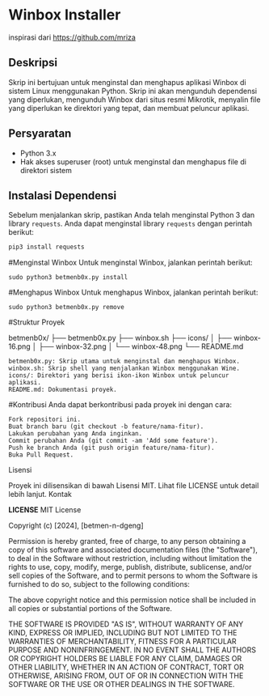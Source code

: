 # Winbox Installer
inspirasi dari https://github.com/mriza

## Deskripsi

Skrip ini bertujuan untuk menginstal dan menghapus aplikasi Winbox di sistem Linux menggunakan Python. Skrip ini akan mengunduh dependensi yang diperlukan, mengunduh Winbox dari situs resmi Mikrotik, menyalin file yang diperlukan ke direktori yang tepat, dan membuat peluncur aplikasi.

## Persyaratan
- Python 3.x
- Hak akses superuser (root) untuk menginstal dan menghapus file di direktori sistem

## Instalasi Dependensi
Sebelum menjalankan skrip, pastikan Anda telah menginstal Python 3 dan library `requests`. Anda dapat menginstal library `requests` dengan perintah berikut:

```bash
pip3 install requests
```


#Menginstal Winbox
Untuk menginstal Winbox, jalankan perintah berikut:
```
sudo python3 betmenb0x.py install
```
#Menghapus Winbox
Untuk menghapus Winbox, jalankan perintah berikut:
```
sudo python3 betmenb0x.py remove
```

#Struktur Proyek

betmenb0x/
├── betmenb0x.py
├── winbox.sh
├── icons/
│   ├── winbox-16.png
│   ├── winbox-32.png
│   └── winbox-48.png
└── README.md

    betmenb0x.py: Skrip utama untuk menginstal dan menghapus Winbox.
    winbox.sh: Skrip shell yang menjalankan Winbox menggunakan Wine.
    icons/: Direktori yang berisi ikon-ikon Winbox untuk peluncur aplikasi.
    README.md: Dokumentasi proyek.


#Kontribusi
Anda dapat berkontribusi pada proyek ini dengan cara:

    Fork repositori ini.
    Buat branch baru (git checkout -b feature/nama-fitur).
    Lakukan perubahan yang Anda inginkan.
    Commit perubahan Anda (git commit -am 'Add some feature').
    Push ke branch Anda (git push origin feature/nama-fitur).
    Buka Pull Request.

Lisensi

Proyek ini dilisensikan di bawah Lisensi MIT. Lihat file LICENSE untuk detail lebih lanjut.
Kontak

**LICENSE**
MIT License

Copyright (c) [2024], [betmen-n-dgeng]

Permission is hereby granted, free of charge, to any person obtaining a copy
of this software and associated documentation files (the "Software"), to deal
in the Software without restriction, including without limitation the rights
to use, copy, modify, merge, publish, distribute, sublicense, and/or sell
copies of the Software, and to permit persons to whom the Software is
furnished to do so, subject to the following conditions:

The above copyright notice and this permission notice shall be included in all
copies or substantial portions of the Software.

THE SOFTWARE IS PROVIDED "AS IS", WITHOUT WARRANTY OF ANY KIND, EXPRESS OR
IMPLIED, INCLUDING BUT NOT LIMITED TO THE WARRANTIES OF MERCHANTABILITY,
FITNESS FOR A PARTICULAR PURPOSE AND NONINFRINGEMENT. IN NO EVENT SHALL THE
AUTHORS OR COPYRIGHT HOLDERS BE LIABLE FOR ANY CLAIM, DAMAGES OR OTHER
LIABILITY, WHETHER IN AN ACTION OF CONTRACT, TORT OR OTHERWISE, ARISING FROM,
OUT OF OR IN CONNECTION WITH THE SOFTWARE OR THE USE OR OTHER DEALINGS IN THE
SOFTWARE.
